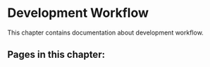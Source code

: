 # Development Workflow

This chapter contains documentation about development workflow.

## Pages in this chapter:
